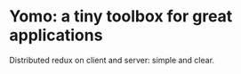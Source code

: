 # Yomo: a tiny toolbox for great applications

Distributed redux on client and server: simple and clear.


